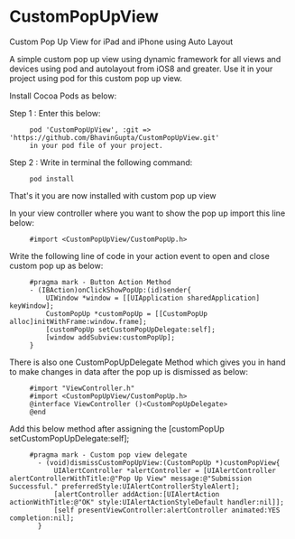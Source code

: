 # CustomPopUpView
Custom Pop Up View for iPad and iPhone using Auto Layout

A simple custom pop up view using dynamic framework for all views and devices using pod and autolayout from iOS8 and greater.
Use it in your project using pod for this custom pop up view.

Install Cocoa Pods as below:

Step 1 : Enter this below:

         pod 'CustomPopUpView', :git => 'https://github.com/BhavinGupta/CustomPopUpView.git'
         in your pod file of your project.
         
Step 2 : Write in terminal the following command: 

         pod install

That's it you are now installed with custom pop up view 

In your view controller where you want to show the pop up import this line below:

         #import <CustomPopUpView/CustomPopUp.h>

Write the following line of code in your action event to open and close custom pop up as below:

         #pragma mark - Button Action Method
         - (IBAction)onClickShowPopUp:(id)sender{
             UIWindow *window = [[UIApplication sharedApplication] keyWindow];
             CustomPopUp *customPopUp = [[CustomPopUp alloc]initWithFrame:window.frame];
             [customPopUp setCustomPopUpDelegate:self];
             [window addSubview:customPopUp];
         }
         
There is also one CustomPopUpDelegate Method which gives you in hand to make changes in data after the pop up is dismissed as below: 

         #import "ViewController.h"
         #import <CustomPopUpView/CustomPopUp.h>
         @interface ViewController ()<CustomPopUpDelegate>
         @end
         
Add this below method after assigning the [customPopUp setCustomPopUpDelegate:self];

         #pragma mark - Custom pop view delegate
           - (void)dismissCustomPopUpView:(CustomPopUp *)customPopView{
               UIAlertController *alertController = [UIAlertController alertControllerWithTitle:@"Pop Up View" message:@"Submission Successful." preferredStyle:UIAlertControllerStyleAlert];
               [alertController addAction:[UIAlertAction actionWithTitle:@"OK" style:UIAlertActionStyleDefault handler:nil]];
               [self presentViewController:alertController animated:YES completion:nil];
           }
